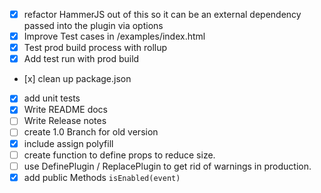 * [x] refactor HammerJS out of this so it can be an external dependency passed into the plugin via options
* [x] Improve Test cases in /examples/index.html
* [x] Test prod build process with rollup
* [x] Add test run with prod build
* [x] clean up package.json
* [x] add unit tests
* [x] Write README docs
* [ ] Write Release notes
* [ ] create 1.0 Branch for old version
* [x] include assign polyfill
* [ ] create function to define props to reduce size.
* [ ] use DefinePlugin / ReplacePlugin to get rid of warnings in production.
* [x] add public Methods `isEnabled(event)`
